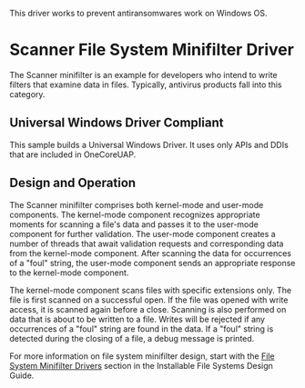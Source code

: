 <!---
    name: Scanner File System Minifilter Driver
    platform: WDM
    language: cpp
    category: FileSystem
    description: A file data scanner example. Typically, anti-virus filters are of this type.
    samplefwlink: http://go.microsoft.com/fwlink/p/?LinkId=617655
--->


This driver works to prevent antiransomwares work on Windows OS.



Scanner File System Minifilter Driver
=====================================

The Scanner minifilter is an example for developers who intend to write filters that examine data in files. Typically, antivirus products fall into this category.

## Universal Windows Driver Compliant
This sample builds a Universal Windows Driver. It uses only APIs and DDIs that are included in OneCoreUAP.

Design and Operation
--------------------

The Scanner minifilter comprises both kernel-mode and user-mode components. The kernel-mode component recognizes appropriate moments for scanning a file's data and passes it to the user-mode component for further validation. The user-mode component creates a number of threads that await validation requests and corresponding data from the kernel-mode component. After scanning the data for occurrences of a "foul" string, the user-mode component sends an appropriate response to the kernel-mode component.

The kernel-mode component scans files with specific extensions only. The file is first scanned on a successful open. If the file was opened with write access, it is scanned again before a close. Scanning is also performed on data that is about to be written to a file. Writes will be rejected if any occurrences of a "foul" string are found in the data. If a "foul" string is detected during the closing of a file, a debug message is printed.

For more information on file system minifilter design, start with the [File System Minifilter Drivers](http://msdn.microsoft.com/en-us/library/windows/hardware/ff540402) section in the Installable File Systems Design Guide.

